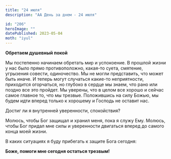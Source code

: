 ```yaml
---
title: "24 июля"
description: "АА День за днем - 24 июля"

id: "206"
heroImage: ""
datePublished: 2023-05-04
moth: "iyul"
---
```


**Обретаем душевный покой**

Мы постепенно начинаем обретать мир и успокоение. В прошлой жизни у нас было
прямо противоположно, какая-то суета, смятение, угрызения совести,
одиночество. Мы не могли представить, что может быть иначе. И теперь могут
случаться какие-то неприятности, приходится огорчаться, но глубоко в сердце мы
знаем, что рано или поздно все это пройдет. Мы уверены, что в целом все хорошо
и сейчас самое главное то, что мы трезвые. Положившись на силу Божью, мы будем
идти вперед только к хорошему и Господь не оставит нас.

Достиг ли я внутренней уверенности, спокойствия?

Молюсь, чтобы Бог защищал и хранил меня, пока я служу Ему. Молюсь, чтобы Бог
придал мне силы и уверенности двигаться вперед до самого конца моей жизни.

В каких ситуациях я буду прибегать к защите Бога сегодня:

**Боже, помоги мне сегодня остаться трезвым!**
